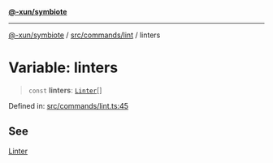 [**@-xun/symbiote**](../../../../README.md)

***

[@-xun/symbiote](../../../../README.md) / [src/commands/lint](../README.md) / linters

# Variable: linters

> `const` **linters**: [`Linter`](../enumerations/Linter.md)[]

Defined in: [src/commands/lint.ts:45](https://github.com/Xunnamius/symbiote/blob/3911bb5748d7ecd905ce3bbd9106aa0ea0787160/src/commands/lint.ts#L45)

## See

[Linter](../enumerations/Linter.md)
